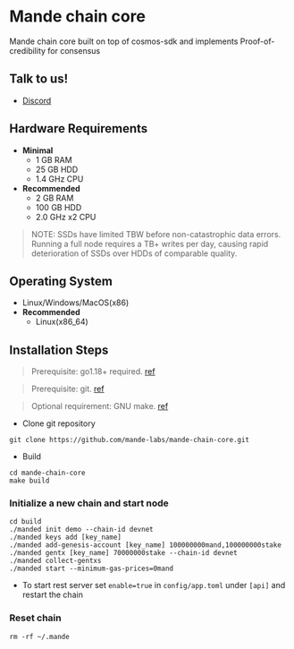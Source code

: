 # Mande chain core

Mande chain core built on top of cosmos-sdk and implements Proof-of-credibility for consensus

## Talk to us!
* [Discord](https://discord.gg/UdUZD9GmUq)

## Hardware Requirements

* **Minimal**
    * 1 GB RAM
    * 25 GB HDD
    * 1.4 GHz CPU
* **Recommended**
    * 2 GB RAM
    * 100 GB HDD
    * 2.0 GHz x2 CPU

> NOTE: SSDs have limited TBW before non-catastrophic data errors. Running a full node requires a TB+ writes per day,
> causing rapid deterioration of SSDs over HDDs of comparable quality.

## Operating System

* Linux/Windows/MacOS(x86)
* **Recommended**
    * Linux(x86_64)

## Installation Steps

> Prerequisite: go1.18+ required. [ref](https://golang.org/doc/install)

> Prerequisite: git. [ref](https://github.com/git/git)

> Optional requirement: GNU make. [ref](https://www.gnu.org/software/make/manual/html_node/index.html)

* Clone git repository

```shell
git clone https://github.com/mande-labs/mande-chain-core.git
```

* Build

```shell
cd mande-chain-core
make build
```

### Initialize a new chain and start node

```shell
cd build
./manded init demo --chain-id devnet
./manded keys add [key_name]
./manded add-genesis-account [key_name] 100000000mand,100000000stake
./manded gentx [key_name] 70000000stake --chain-id devnet
./manded collect-gentxs
./manded start --minimum-gas-prices=0mand
```

* To start rest server set `enable=true` in `config/app.toml` under `[api]` and restart the chain

### Reset chain

```shell
rm -rf ~/.mande
```
